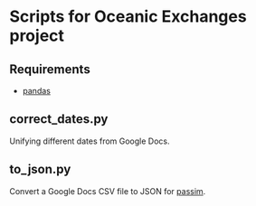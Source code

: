 # Scripts for Oceanic Exchanges project

## Requirements
- [pandas](https://pandas.pydata.org/pandas-docs/stable/install.html)

## correct_dates.py
Unifying different dates from Google Docs.

## to_json.py
Convert a Google Docs CSV file to JSON for [passim](https://github.com/dasmiq/passim).
